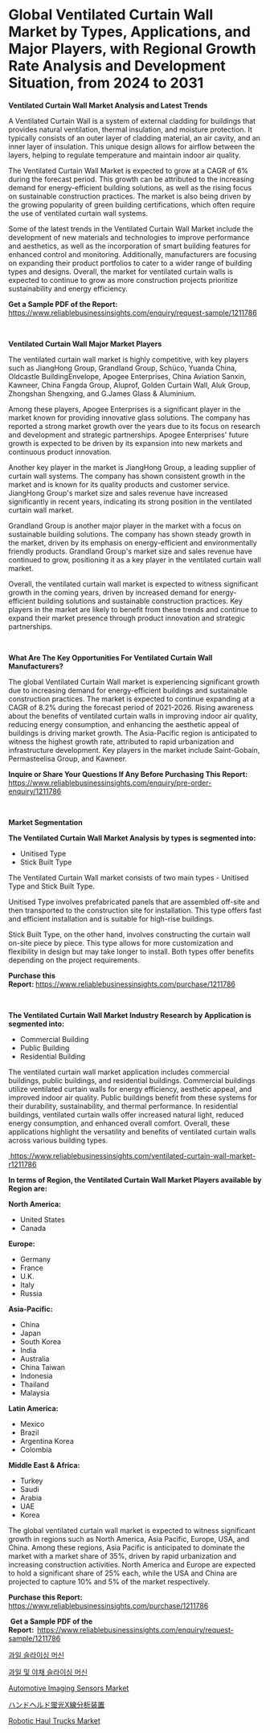 <p><h1>Global Ventilated Curtain Wall Market by Types, Applications, and Major Players, with Regional Growth Rate Analysis and Development Situation, from 2024 to 2031</h1></p><p><strong>Ventilated Curtain Wall Market Analysis and Latest Trends</strong></p>
<p><p>A Ventilated Curtain Wall is a system of external cladding for buildings that provides natural ventilation, thermal insulation, and moisture protection. It typically consists of an outer layer of cladding material, an air cavity, and an inner layer of insulation. This unique design allows for airflow between the layers, helping to regulate temperature and maintain indoor air quality.</p><p>The Ventilated Curtain Wall Market is expected to grow at a CAGR of 6% during the forecast period. This growth can be attributed to the increasing demand for energy-efficient building solutions, as well as the rising focus on sustainable construction practices. The market is also being driven by the growing popularity of green building certifications, which often require the use of ventilated curtain wall systems.</p><p>Some of the latest trends in the Ventilated Curtain Wall Market include the development of new materials and technologies to improve performance and aesthetics, as well as the incorporation of smart building features for enhanced control and monitoring. Additionally, manufacturers are focusing on expanding their product portfolios to cater to a wider range of building types and designs. Overall, the market for ventilated curtain walls is expected to continue to grow as more construction projects prioritize sustainability and energy efficiency.</p></p>
<p><strong>Get a Sample PDF of the Report:&nbsp;</strong> <a href="https://www.reliablebusinessinsights.com/enquiry/request-sample/1211786">https://www.reliablebusinessinsights.com/enquiry/request-sample/1211786</a></p>
<p>&nbsp;</p>
<p><strong>Ventilated Curtain Wall Major Market Players</strong></p>
<p><p>The ventilated curtain wall market is highly competitive, with key players such as JiangHong Group, Grandland Group, Schüco, Yuanda China, Oldcastle BuildingEnvelope, Apogee Enterprises, China Aviation Sanxin, Kawneer, China Fangda Group, Aluprof, Golden Curtain Wall, Aluk Group, Zhongshan Shengxing, and G.James Glass & Aluminium.</p><p>Among these players, Apogee Enterprises is a significant player in the market known for providing innovative glass solutions. The company has reported a strong market growth over the years due to its focus on research and development and strategic partnerships. Apogee Enterprises' future growth is expected to be driven by its expansion into new markets and continuous product innovation.</p><p>Another key player in the market is JiangHong Group, a leading supplier of curtain wall systems. The company has shown consistent growth in the market and is known for its quality products and customer service. JiangHong Group's market size and sales revenue have increased significantly in recent years, indicating its strong position in the ventilated curtain wall market.</p><p>Grandland Group is another major player in the market with a focus on sustainable building solutions. The company has shown steady growth in the market, driven by its emphasis on energy-efficient and environmentally friendly products. Grandland Group's market size and sales revenue have continued to grow, positioning it as a key player in the ventilated curtain wall market.</p><p>Overall, the ventilated curtain wall market is expected to witness significant growth in the coming years, driven by increased demand for energy-efficient building solutions and sustainable construction practices. Key players in the market are likely to benefit from these trends and continue to expand their market presence through product innovation and strategic partnerships.</p></p>
<p>&nbsp;</p>
<p><strong>What Are The Key Opportunities For Ventilated Curtain Wall Manufacturers?</strong></p>
<p><p>The global Ventilated Curtain Wall market is experiencing significant growth due to increasing demand for energy-efficient buildings and sustainable construction practices. The market is expected to continue expanding at a CAGR of 8.2% during the forecast period of 2021-2026. Rising awareness about the benefits of ventilated curtain walls in improving indoor air quality, reducing energy consumption, and enhancing the aesthetic appeal of buildings is driving market growth. The Asia-Pacific region is anticipated to witness the highest growth rate, attributed to rapid urbanization and infrastructure development. Key players in the market include Saint-Gobain, Permasteelisa Group, and Kawneer.</p></p>
<p><strong>Inquire or Share Your Questions If Any Before Purchasing This Report:</strong> <a href="https://www.reliablebusinessinsights.com/enquiry/pre-order-enquiry/1211786">https://www.reliablebusinessinsights.com/enquiry/pre-order-enquiry/1211786</a></p>
<p>&nbsp;</p>
<p><strong>Market Segmentation</strong></p>
<p><strong>The Ventilated Curtain Wall Market Analysis by types is segmented into:</strong></p>
<p><ul><li>Unitised Type</li><li>Stick Built Type</li></ul></p>
<p><p>The Ventilated Curtain Wall market consists of two main types - Unitised Type and Stick Built Type. </p><p>Unitised Type involves prefabricated panels that are assembled off-site and then transported to the construction site for installation. This type offers fast and efficient installation and is suitable for high-rise buildings.</p><p>Stick Built Type, on the other hand, involves constructing the curtain wall on-site piece by piece. This type allows for more customization and flexibility in design but may take longer to install. Both types offer benefits depending on the project requirements.</p></p>
<p><strong>Purchase this Report:&nbsp;</strong><a href="https://www.reliablebusinessinsights.com/purchase/1211786">https://www.reliablebusinessinsights.com/purchase/1211786</a></p>
<p>&nbsp;</p>
<p><strong>The Ventilated Curtain Wall Market Industry Research by Application is segmented into:</strong></p>
<p><ul><li>Commercial Building</li><li>Public Building</li><li>Residential Building</li></ul></p>
<p><p>The ventilated curtain wall market application includes commercial buildings, public buildings, and residential buildings. Commercial buildings utilize ventilated curtain walls for energy efficiency, aesthetic appeal, and improved indoor air quality. Public buildings benefit from these systems for their durability, sustainability, and thermal performance. In residential buildings, ventilated curtain walls offer increased natural light, reduced energy consumption, and enhanced overall comfort. Overall, these applications highlight the versatility and benefits of ventilated curtain walls across various building types.</p></p>
<p><a href="https://www.reliablebusinessinsights.com/ventilated-curtain-wall-market-r1211786">&nbsp;https://www.reliablebusinessinsights.com/ventilated-curtain-wall-market-r1211786</a></p>
<p><strong>In terms of Region, the Ventilated Curtain Wall Market Players available by Region are:</strong></p>
<p>
    <p> <strong> North America: </strong>
        <ul>
            <li>United States</li>
            <li>Canada</li>
        </ul>
        </p> 
    <p> <strong> Europe: </strong>
        <ul>
            <li>Germany</li>
            <li>France</li>
            <li>U.K.</li>
            <li>Italy</li>
            <li>Russia</li>
        </ul>
        </p> 
    <p> <strong> Asia-Pacific: </strong>
        <ul>
            <li>China</li>
            <li>Japan</li>
            <li>South Korea</li>
            <li>India</li>
            <li>Australia</li>
            <li>China Taiwan</li>
            <li>Indonesia</li>
            <li>Thailand</li>
            <li>Malaysia</li>
        </ul>
        </p> 
    <p> <strong> Latin America: </strong>
        <ul>
            <li>Mexico</li>
            <li>Brazil</li>
            <li>Argentina Korea</li>
            <li>Colombia</li>
        </ul>
        </p> 
    <p> <strong> Middle East & Africa: </strong>
        <ul>
            <li>Turkey</li>
            <li>Saudi</li>
            <li>Arabia</li>
            <li>UAE</li>
            <li>Korea</li>
        </ul>
    </p>
    </p>
<p><p>The global ventilated curtain wall market is expected to witness significant growth in regions such as North America, Asia Pacific, Europe, USA, and China. Among these regions, Asia Pacific is anticipated to dominate the market with a market share of 35%, driven by rapid urbanization and increasing construction activities. North America and Europe are expected to hold a significant share of 25% each, while the USA and China are projected to capture 10% and 5% of the market respectively.</p></p>
<p><strong>Purchase this Report: </strong><a href="https://www.reliablebusinessinsights.com/purchase/1211786">https://www.reliablebusinessinsights.com/purchase/1211786</a></p>
<p>&nbsp;<strong>Get a Sample PDF of the Report:&nbsp;&nbsp;</strong><a href="https://www.reliablebusinessinsights.com/enquiry/request-sample/1211786">https://www.reliablebusinessinsights.com/enquiry/request-sample/1211786</a></p>
<p><strong></strong></p>
<p><p><a href="https://github.com/JohnQuil1917/Market-Research-Report-List-1/blob/main/929212295153.md">과일 슬라이싱 머신</a></p><p><a href="https://github.com/brendon65677/Market-Research-Report-List-1/blob/main/454643395152.md">과일 및 야채 슬라이싱 머신</a></p><p><a href="https://issuu.com/reportprime-2/docs/automotive-imaging-sensors-market-size-2030.pptx">Automotive Imaging Sensors Market</a></p><p><a href="https://github.com/ReyesKohler20231/Market-Research-Report-List-1/blob/main/5090801101594.md">ハンドヘルド蛍光X線分析装置</a></p><p><a href="https://github.com/shotows/Market-Research-Report-List-2/blob/main/robotic-haul-trucks-market.md">Robotic Haul Trucks Market</a></p></p>